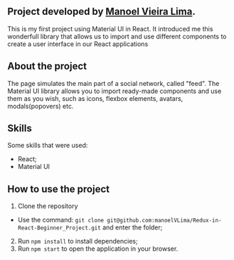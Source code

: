 ## Project developed by [Manoel Vieira Lima](https://www.linkedin.com/in/manoel-vieira-lima-junior-589838127/).

This is my first project using Material UI in React. It introduced me this wonderfull library that allows us to import and use different components to create a user interface in our React applications

## About the project

The page simulates the main part of a social network, called "feed". The Material UI library allows you to import ready-made components and use them as you wish, such as icons, flexbox elements, avatars, modals(popovers) etc.


## Skills

Some skills that were used:
- React;
- Material UI

## How to use the project

1. Clone the repository
  - Use the command: `git clone git@github.com:manoelVLima/Redux-in-React-Beginner_Project.git` and enter the folder;
2. Run `npm install` to install dependencies;
3. Run `npm start` to open the application in your browser.
